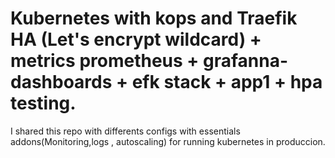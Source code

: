 # Kubernetes with kops and Traefik HA (Let's encrypt wildcard) + metrics prometheus + grafanna-dashboards + efk stack + app1 + hpa testing.

I shared this repo with differents configs with essentials addons(Monitoring,logs , autoscaling) for running kubernetes in produccion.
